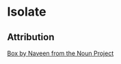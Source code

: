 # Isolate

## Attribution
[Box by Naveen from the Noun Project](https://thenounproject.com/search/?q=box&i=1489677)

